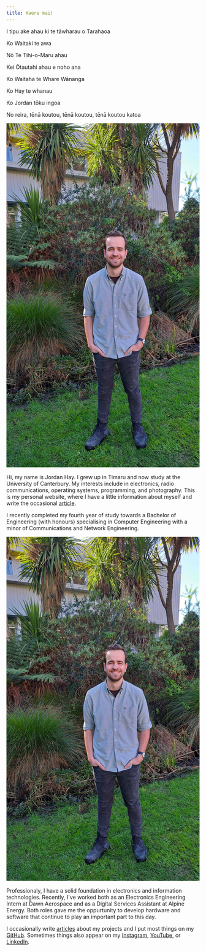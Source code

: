 ```yaml
---
title: Haere mai!
---
```


<link rel="stylesheet" type="text/css" href="css/index.css" />
<link rel="stylesheet" type="text/css" href="css/bee.css" />

<section id="pepeha">
    <p>I tipu ake ahau ki te tāwharau o Tarahaoa</p>
    <p>Ko Waitaki te awa</p>
    <p>Nō Te Tihi-o-Maru ahau</p>
    <p>Kei Ōtautahi ahau e noho ana</p>
    <p>Ko Waitaha te Whare Wānanga</p>
    <p>Ko Hay te whanau</p>
    <p>Ko Jordan tōku ingoa</p>
    <p>No reira, tēnā koutou, tēnā koutou, tēnā koutou katoa</p>
</section>

<img src="img/jordan.jpg" id="aside-profile" alt="Jordan stood in front of ECE at UC." />

<section id="introduction">
    <p>
        Hi, my name is Jordan Hay. I grew up in Timaru and now study at the University of 
        Canterbury. My interests include in electronics, radio communications, operating systems, 
        programming, and photography. This is my personal website, where I have a little information
        about myself and write the occasional <a href="/articles">article</a>.
    </p>
    <p>
        I recently completed my fourth year of study towards a Bachelor of Engineering (with 
        honours) specialising in Computer Engineering with a minor of Communications and Network 
        Engineering. 
    </p>
    <img src="img/jordan.jpg" id="inline-profile" alt="Jordan stood in front of ECE at UC." />
    <p>
        Professionaly, I have a solid foundation in electronics and information technologies. 
        Recently, I've worked both as an Electronics Engineering Intern at Dawn Aerospace and as a 
        Digital Services Assistant at Alpine Energy. Both roles gave me the oppurtunity to develop
        hardware and software that continue to play an important part to this day. 
    </p>
    <p>
        I occasionally write <a href="/articles">articles</a> about my projects and I put most 
        things on my <a href="https://github.com/JHay0112" target="_blank">GitHub</a>. Sometimes 
        things also appear on my 
        <a href="https://www.instagram.com/jordanhayphotos/" target="_blank">Instagram</a>,
        <a href="https://www.youtube.com/channel/UCGUPz4yMrsQyk95Z8ZwtMog" target="_blank">YouTube</a>,
        or <a href="https://www.linkedin.com/in/JHay0112/" target="_blank">LinkedIn</a>.
    </p>
</section>

<script src="js/bee.js"></script>